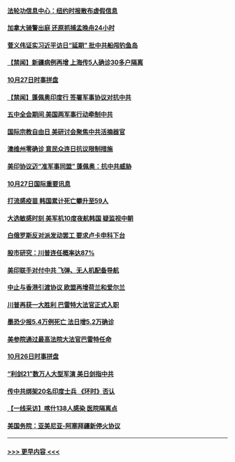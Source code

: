 #### [法轮功信息中心：纽约时报散布虚假信息](../pages/prog202/a102971426.md?t=10281102) 
#### [加拿大骑警出庭 还原抓捕孟晚舟24小时](../pages/prog202/a102973246.md?t=10281102) 
#### [菅义伟证实习近平访日“延期” 批中共船闯钓鱼岛](../pages/prog202/a102973244.md?t=10281102) 
#### [【禁闻】新疆病例再增 上海传5人确诊30多户隔离](../pages/prog202/a102973306.md?t=10281102) 
#### [10月27日时事拼盘](../pages/prog202/a102973269.md?t=10281102) 
#### [【禁闻】蓬佩奥印度行 签署军事协议对抗中共](../pages/prog202/a102973220.md?t=10281102) 
#### [五中全会期间 美国两军事行动牵制中共](../pages/prog202/a102973154.md?t=10281102) 
#### [国际宗教自由日 美研讨会聚焦中共活摘器官](../pages/prog202/a102973148.md?t=10281102) 
#### [澳维州零确诊 意民众连日抗议限制措施](../pages/prog202/a102973104.md?t=10281102) 
#### [美印协议迈“准军事同盟” 蓬佩奥：抗中共威胁](../pages/prog202/a102973061.md?t=10281102) 
#### [10月27日国际重要讯息](../pages/prog202/a102972769.md?t=10281102) 
#### [打流感疫苗 韩国累计死亡攀升至59人](../pages/prog202/a102972748.md?t=10281102) 
#### [大选敏感时刻 美军机10度夜航韩国 疑监视中朝](../pages/prog202/a102972750.md?t=10281102) 
#### [白俄罗斯反对派发动罢工 要求卢卡申科下台](../pages/prog202/a102972654.md?t=10281102) 
#### [股市研究：川普连任概率达87%](../pages/prog202/a102972653.md?t=10281102) 
#### [美印联手对付中共 飞弹、无人机配备导航](../pages/prog202/a102972652.md?t=10281102) 
#### [中止与香港引渡协议 欧盟再增荷兰和爱尔兰](../pages/prog202/a102972612.md?t=10281102) 
#### [川普再获一大胜利 巴雷特大法官正式入职](../pages/prog202/a102972580.md?t=10281102) 
#### [墨恐少报5.4万例死亡 法日增5.2万确诊](../pages/prog202/a102972174.md?t=10281102) 
#### [美参院通过最高法院大法官巴雷特任命](../pages/prog202/a102972479.md?t=10281102) 
#### [10月26日时事拼盘](../pages/prog202/a102972373.md?t=10281102) 
#### [“利剑21”数万人大型军演 美日剑指中共](../pages/prog202/a102972351.md?t=10281102) 
#### [传中共绑架20名印度士兵 《环时》否认](../pages/prog202/a102972281.md?t=10281102) 
#### [【一线采访】喀什138人感染 医院隔离点](../pages/prog202/a102972182.md?t=10281102) 
#### [美国务院：亚美尼亚-阿塞拜疆新停火协议](../pages/prog202/a102972166.md?t=10281102) 

----
#### [ >>> 更早内容 <<< ](../indexes/prog202-earlier.md)
